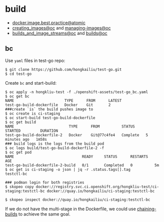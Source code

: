 # build

* [docker.image.best.practice@atomic](http://www.projectatomic.io/docs/docker-image-author-guidance/)
* [creating_images@oc](https://docs.openshift.com/container-platform/3.11/creating_images/index.html) and [managing-images@oc](https://docs.openshift.com/container-platform/3.11/dev_guide/managing_images.html#dev-guide-managing-images)
* [builds_and_image_streams@oc](https://docs.openshift.com/container-platform/3.11/architecture/core_concepts/builds_and_image_streams.html) and [builds@oc](https://docs.openshift.com/container-platform/3.11/dev_guide/builds/index.html)

## bc

Use `yaml` files in test-go repo:

```
$ git clone https://github.com/hongkailiu/test-go.git
$ cd test-go
```

Create `bc` and start-build:

```
$ oc apply -n hongkliu-test -f ./openshift-assets/test-go_bc.yaml
$ oc get bc
NAME                       TYPE      FROM      LATEST
test-go-build-dockerfile   Docker    Git       2
###create `is` the build pushes image to
$ oc create is ci-staging
$ oc start-build test-go-build-dockerfile 
$ oc get build
NAME                         TYPE      FROM          STATUS     STARTED         DURATION
test-go-build-dockerfile-2   Docker    Git@77c4fe4   Complete   5 minutes ago   1m58s
### build logs is the logs from the build pod
$ oc logs build/test-go-build-dockerfile-2 -f
$ oc get pod
NAME                               READY     STATUS      RESTARTS   AGE
test-go-build-dockerfile-2-build   0/1       Completed   0          5m
$ oc get is ci-staging -o json | jq -r .status.tags[].tag
testctl-bc

### podman login for both registries
$ skopeo copy docker://registry.svc.ci.openshift.org/hongkliu-test/ci-staging:testctl-bc docker://quay.io/hongkailiu/ci-staging:testctl-bc

$ skopeo inspect docker://quay.io/hongkailiu/ci-staging:testctl-bc

```

If we do not have the multi-stage in the Dockerfile, we could use [chaining-builds](https://docs.openshift.com/container-platform/3.11/dev_guide/builds/advanced_build_operations.html#dev-guide-chaining-builds) to achieve the same goal.
